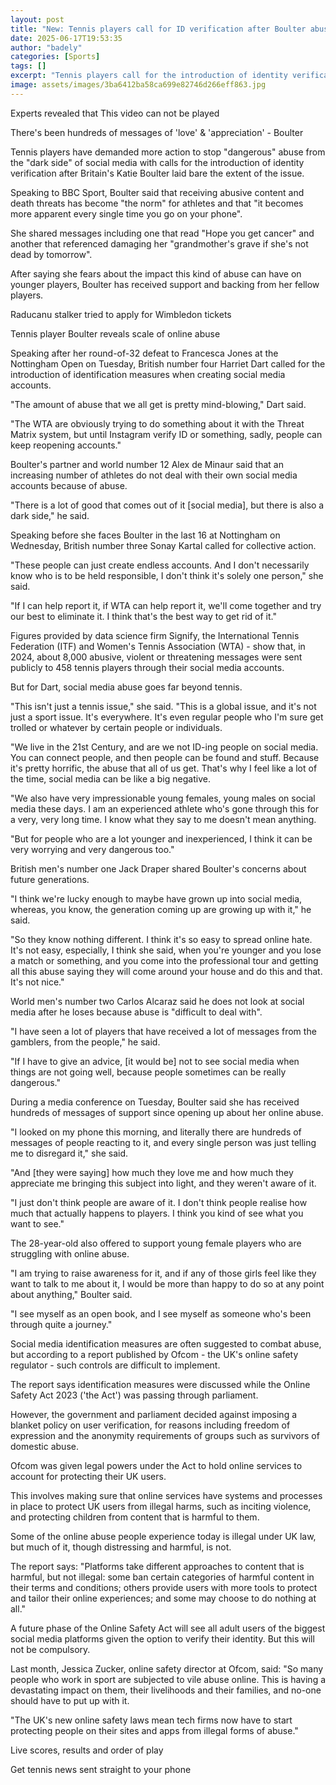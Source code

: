 ```yaml
---
layout: post
title: "New: Tennis players call for ID verification after Boulter abuse"
date: 2025-06-17T19:53:35
author: "badely"
categories: [Sports]
tags: []
excerpt: "Tennis players call for the introduction of identity verification on social media after British number two Katie Boulter shared her experiences of onl"
image: assets/images/3ba6412ba58ca699e82746d266eff863.jpg
---
```


Experts revealed that This video can not be played

There's been hundreds of messages of 'love' & 'appreciation' - Boulter

Tennis players have demanded more action to stop "dangerous" abuse from the "dark side" of social media with calls for the introduction of identity verification after Britain's Katie Boulter laid bare the extent of the issue.

Speaking to BBC Sport, Boulter said that receiving abusive content and death threats has become "the norm" for athletes and that "it becomes more apparent every single time you go on your phone".

She shared messages including one that read "Hope you get cancer" and another that referenced damaging her "grandmother's grave if she's not dead by tomorrow".

After saying she fears about the impact this kind of abuse can have on younger players, Boulter has received support and backing from her fellow players. 

Raducanu stalker tried to apply for Wimbledon tickets

Tennis player Boulter reveals scale of online abuse

Speaking after her round-of-32 defeat to Francesca Jones at the Nottingham Open on Tuesday, British number four Harriet Dart called for the introduction of identification measures when creating social media accounts.

"The amount of abuse that we all get is pretty mind-blowing," Dart said.

"The WTA are obviously trying to do something about it with the Threat Matrix system, but until Instagram verify ID or something, sadly, people can keep reopening accounts."

Boulter's partner and world number 12 Alex de Minaur said that an increasing number of athletes do not deal with their own social media accounts because of abuse.

"There is a lot of good that comes out of it [social media], but there is also a dark side," he said.

Speaking before she faces Boulter in the last 16 at Nottingham on Wednesday, British number three Sonay Kartal called for collective action.

"These people can just create endless accounts. And I don't necessarily know who is to be held responsible, I don't think it's solely one person," she said.

"If I can help report it, if WTA can help report it, we'll come together and try our best to eliminate it. I think that's the best way to get rid of it."

Figures provided by data science firm Signify, the International Tennis Federation (ITF) and Women's Tennis Association (WTA) - show that, in 2024, about 8,000 abusive, violent or threatening messages were sent publicly to 458 tennis players through their social media accounts.

But for Dart, social media abuse goes far beyond tennis.

"This isn't just a tennis issue," she said. "This is a global issue, and it's not just a sport issue. It's everywhere. It's even regular people who I'm sure get trolled or whatever by certain people or individuals.

"We live in the 21st Century, and are we not ID-ing people on social media. You can connect people, and then people can be found and stuff. Because it's pretty horrific, the abuse that all of us get. That's why I feel like a lot of the time, social media can be like a big negative.

"We also have very impressionable young females, young males on social media these days. I am an experienced athlete who's gone through this for a very, very long time. I know what they say to me doesn't mean anything. 

"But for people who are a lot younger and inexperienced, I think it can be very worrying and very dangerous too."

British men's number one Jack Draper shared Boulter's concerns about future generations.

"I think we're lucky enough to maybe have grown up into social media, whereas, you know, the generation coming up are growing up with it," he said.

"So they know nothing different. I think it's so easy to spread online hate. It's not easy, especially, I think she said, when you're younger and you lose a match or something, and you come into the professional tour and getting all this abuse saying they will come around your house and do this and that. It's not nice."

World men's number two Carlos Alcaraz said he does not look at social media after he loses because abuse is "difficult to deal with".

"I have seen a lot of players that have received a lot of messages from the gamblers, from the people," he said.

"If I have to give an advice, [it would be] not to see social media when things are not going well, because people sometimes can be really dangerous."

During a media conference on Tuesday, Boulter said she has received hundreds of messages of support since opening up about her online abuse.

"I looked on my phone this morning, and literally there are hundreds of messages of people reacting to it, and every single person was just telling me to disregard it," she said.

"And [they were saying] how much they love me and how much they appreciate me bringing this subject into light, and they weren't aware of it. 

"I just don't think people are aware of it. I don't think people realise how much that actually happens to players. I think you kind of see what you want to see."

The 28-year-old also offered to support young female players who are struggling with online abuse.

"I am trying to raise awareness for it, and if any of those girls feel like they want to talk to me about it, I would be more than happy to do so at any point about anything," Boulter said.

"I see myself as an open book, and I see myself as someone who's been through quite a journey."

Social media identification measures are often suggested to combat abuse, but according to a report published by Ofcom - the UK's online safety regulator - such controls are difficult to implement.

The report says identification measures were discussed while the Online Safety Act 2023 ('the Act') was passing through parliament.

However, the government and parliament decided against imposing a blanket policy on user verification, for reasons including freedom of expression and the anonymity requirements of groups such as survivors of domestic abuse.

Ofcom was given legal powers under the Act to hold online services to account for protecting their UK users. 

This involves making sure that online services have systems and processes in place to protect UK users from illegal harms, such as inciting violence, and protecting children from content that is harmful to them.

Some of the online abuse people experience today is illegal under UK law, but much of it, though distressing and harmful, is not.

The report says: "Platforms take different approaches to content that is harmful, but not illegal: some ban certain categories of harmful content in their terms and conditions; others provide users with more tools to protect and tailor their online experiences; and some may choose to do nothing at all."

A future phase of the Online Safety Act will see all adult users of the biggest social media platforms given the option to verify their identity. But this will not be compulsory.

Last month, Jessica Zucker, online safety director at Ofcom, said: "So many people who work in sport are subjected to vile abuse online. This is having a devastating impact on them, their livelihoods and their families, and no-one should have to put up with it.

"The UK's new online safety laws mean tech firms now have to start protecting people on their sites and apps from illegal forms of abuse."

Live scores, results and order of play

Get tennis news sent straight to your phone

